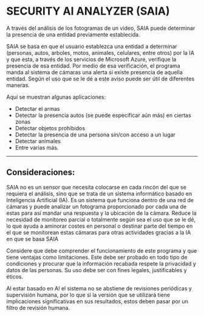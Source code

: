 # SECURITY AI ANALYZER (SAIA) 

A través del análisis de los fotogramas de un video, SAIA puede determinar la presencia de una entidad previamente establecida.

SAIA se basa en que el usuario establezca una entidad a determinar (personas, autos, arboles, motos, animales, celulares, entre otros) por la IA y que esta, a través de los servicios de Microsoft Azure, verifique la presencia de esa entidad. Por medio de esa verificación, el programa manda al sistema de cámaras una alerta si existe presencia de aquella entidad. Según el uso que se le dé a este aviso puede ser útil de diferentes maneras.

Aquí se muestran algunas aplicaciones:

* Detectar el armas
* Detectar la presencia autos (se puede especificar aún más) en ciertas zonas
* Detectar objetos prohibidos
* Detectar la presencia de una persona sin/con acceso a un lugar
* Detectar animales
* Entre varias más.

---

## Consideraciones:
SAIA no es un sensor que necesita colocarse en cada rincón del que se requiera el análisis, sino que se trata de un sistema informático basado en Inteligencia Artificial (IA). Es un sistema que funciona dentro de una red de cámaras y puede analizar un fotograma proporcionado por cada una de estas para así mandar una respuesta y la ubicación de la cámara. Reduce la necesidad de monitoreo parcial o totalmente según sea el uso que se le dé, lo que ayuda a aminorar costes en personal o destinar parte del tiempo en el que se monitorean estas cámaras para otras actividades gracias a la IA en que se basa SAIA

Considere que debe comprender el funcionamiento de este programa y que tiene ventajas como limitaciones. Este debe ser probado en todo tipo de condiciones y procurar que la información recabada respete la privacidad y datos de las personas. Su uso debe ser con fines legales, justificables y éticos.

Al estar basado en AI el sistema no se abstiene de revisiones periódicas y supervisión humana, por lo que si la versión que se utilizará tiene implicaciones significativas en sus resultados, estos deben pasar por un filtro de revisión humana.

